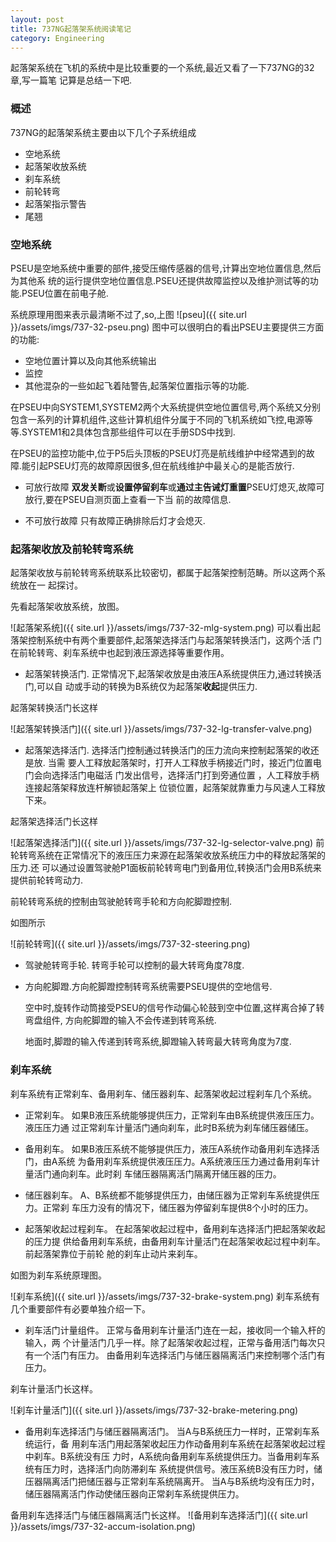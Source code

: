 ```yaml
---
layout: post
title: 737NG起落架系统阅读笔记
category: Engineering
---
```




起落架系统在飞机的系统中是比较重要的一个系统,最近又看了一下737NG的32章,写一篇笔
记算是总结一下吧.

### 概述

737NG的起落架系统主要由以下几个子系统组成

* 空地系统
* 起落架收放系统
* 刹车系统
* 前轮转弯
* 起落架指示警告
* 尾翘

### 空地系统

PSEU是空地系统中重要的部件,接受压缩传感器的信号,计算出空地位置信息,然后为其他系
统的运行提供空地位置信息.PSEU还提供故障监控以及维护测试等的功能.PSEU位置在前电子舱.

系统原理用图来表示最清晰不过了,so,上图
![pseu]({{ site.url }}/assets/imgs/737-32-pseu.png)
图中可以很明白的看出PSEU主要提供三方面的功能:

* 空地位置计算以及向其他系统输出
* 监控
* 其他混杂的一些如起飞着陆警告,起落架位置指示等的功能.

在PSEU中向SYSTEM1,SYSTEM2两个大系统提供空地位置信号,两个系统又分别包含一系列的计算机组件,这些计算机组件分属于不同的飞机系统如飞控,电源等等.SYSTEM1和2具体包含那些组件可以在手册SDS中找到.

在PSEU的监控功能中,位于P5后头顶板的PSEU灯亮是航线维护中经常遇到的故障.能引起PSEU灯亮的故障原因很多,但在航线维护中最关心的是能否放行.

* 可放行故障 **双发关断**或**设置停留刹车**或**通过主告诫灯重置**PSEU灯熄灭,故障可放行,要在PSEU自测页面上查看一下当 前的故障信息.

* 不可放行故障 只有故障正确排除后灯才会熄灭.

### 起落架收放及前轮转弯系统

起落架收放与前轮转弯系统联系比较密切，都属于起落架控制范畴。所以这两个系统放在一
起探讨。

先看起落架收放系统，放图。

![起落架系统]({{ site.url }}/assets/imgs/737-32-mlg-system.png)
可以看出起落架控制系统中有两个重要部件,起落架选择活门与起落架转换活门，这两个活
门在前轮转弯、刹车系统中也起到液压源选择等重要作用。

* 起落架转换活门. 正常情况下,起落架收放是由液压A系统提供压力,通过转换活门,可以自
  动或手动的转换为B系统仅为起落架**收起**提供压力.

起落架转换活门长这样

![起落架转换活门]({{ site.url }}/assets/imgs/737-32-lg-transfer-valve.png)
* 起落架选择活门. 选择活门控制通过转换活门的压力流向来控制起落架的收还是放. 当需
  要人工释放起落架时，打开人工释放手柄接近门时，接近门位置电门会向选择活门电磁活
  门发出信号，选择活门打到旁通位置 ，人工释放手柄连接起落架释放连杆解锁起落架上
  位锁位置，起落架就靠重力与风速人工释放下来。

起落架选择活门长这样

![起落架选择活门]({{ site.url }}/assets/imgs/737-32-lg-selector-valve.png)
前轮转弯系统在正常情况下的液压压力来源在起落架收放系统压力中的释放起落架的压力.还
可以通过设置驾驶舱P1面板前轮转弯电门到备用位,转换活门会用B系统来提供前轮转弯动力.

前轮转弯系统的控制由驾驶舱转弯手轮和方向舵脚蹬控制.

如图所示

![前轮转弯]({{ site.url }}/assets/imgs/737-32-steering.png)
* 驾驶舱转弯手轮. 转弯手轮可以控制的最大转弯角度78度.

* 方向舵脚蹬.方向舵脚蹬控制转弯系统需要PSEU提供的空地信号.

  空中时,旋转作动筒接受PSEU的信号作动偏心轮鼓到空中位置,这样离合掉了转弯盘组件,
  方向舵脚蹬的输入不会传递到转弯系统.

  地面时,脚蹬的输入传递到转弯系统,脚蹬输入转弯最大转弯角度为7度.

### 刹车系统

刹车系统有正常刹车、备用刹车、储压器刹车、起落架收起过程刹车几个系统。

* 正常刹车。 如果B液压系统能够提供压力，正常刹车由B系统提供液压压力。液压压力通
  过正常刹车计量活门通向刹车，此时B系统为刹车储压器储压。

* 备用刹车。 如果B液压系统不能够提供压力，液压A系统作动备用刹车选择活门，由A系统
  为备用刹车系统提供液压压力。A系统液压压力通过备用刹车计量活门通向刹车。此时刹
  车储压器隔离活门隔离开储压器的压力。

* 储压器刹车。 A、B系统都不能够提供压力，由储压器为正常刹车系统提供压力。正常刹
  车压力没有的情况下，储压器为停留刹车提供8个小时的压力。

* 起落架收起过程刹车。 在起落架收起过程中，备用刹车选择活门把起落架收起的压力提
  供给备用刹车系统，由备用刹车计量活门在起落架收起过程中刹车。前起落架靠位于前轮
  舱的刹车止动片来刹车。

如图为刹车系统原理图。

![刹车系统]({{ site.url }}/assets/imgs/737-32-brake-system.png)
刹车系统有几个重要部件有必要单独介绍一下。

* 刹车活门计量组件。 正常与备用刹车计量活门连在一起，接收同一个输入杆的输入，两
  个计量活门几乎一样。除了起落架收起过程，正常与备用活门每次只有一个活门有压力。
  由备用刹车选择活门与储压器隔离活门来控制哪个活门有压力。

刹车计量活门长这样。

![刹车计量活门]({{ site.url }}/assets/imgs/737-32-brake-metering.png)
* 备用刹车选择活门与储压器隔离活门。 当A与B系统压力一样时，正常刹车系统运行，备
  用刹车活门用起落架收起压力作动备用刹车系统在起落架收起过程中刹车。B系统没有压
  力时，A系统向备用刹车系统提供压力。当备用刹车系统有压力时，选择活门向防滞刹车
  系统提供信号。液压系统B没有压力时，储压器隔离活门把储压器与正常刹车系统隔离开。
  当A与B系统均没有压力时，储压器隔离活门作动使储压器向正常刹车系统提供压力。

备用刹车选择活门与储压器隔离活门长这样。
![备用刹车选择活门]({{ site.url }}/assets/imgs/737-32-accum-isolation.png)
